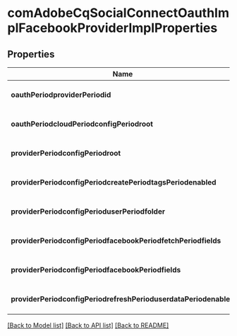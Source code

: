 # comAdobeCqSocialConnectOauthImplFacebookProviderImplProperties

## Properties
Name | Type | Description | Notes
------------ | ------------- | ------------- | -------------
**oauthPeriodproviderPeriodid** | [**ConfigNodePropertyString**](ConfigNodePropertyString.md) |  | [optional] [default to null]
**oauthPeriodcloudPeriodconfigPeriodroot** | [**ConfigNodePropertyString**](ConfigNodePropertyString.md) |  | [optional] [default to null]
**providerPeriodconfigPeriodroot** | [**ConfigNodePropertyString**](ConfigNodePropertyString.md) |  | [optional] [default to null]
**providerPeriodconfigPeriodcreatePeriodtagsPeriodenabled** | [**ConfigNodePropertyBoolean**](ConfigNodePropertyBoolean.md) |  | [optional] [default to null]
**providerPeriodconfigPerioduserPeriodfolder** | [**ConfigNodePropertyDropDown**](ConfigNodePropertyDropDown.md) |  | [optional] [default to null]
**providerPeriodconfigPeriodfacebookPeriodfetchPeriodfields** | [**ConfigNodePropertyBoolean**](ConfigNodePropertyBoolean.md) |  | [optional] [default to null]
**providerPeriodconfigPeriodfacebookPeriodfields** | [**ConfigNodePropertyArray**](ConfigNodePropertyArray.md) |  | [optional] [default to null]
**providerPeriodconfigPeriodrefreshPerioduserdataPeriodenabled** | [**ConfigNodePropertyBoolean**](ConfigNodePropertyBoolean.md) |  | [optional] [default to null]

[[Back to Model list]](../README.md#documentation-for-models) [[Back to API list]](../README.md#documentation-for-api-endpoints) [[Back to README]](../README.md)


